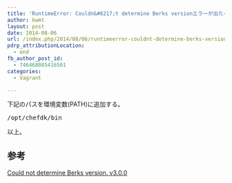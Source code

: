 ```yaml
---
title: 'RuntimeError: Couldn&#8217;t determine Berks versionエラーが出たら'
author: kwmt
layout: post
date: 2014-08-06
url: /index.php/2014/08/06/runtimeerror-couldnt-determine-berks-version/
pdrp_attributionLocation:
  - end
fb_author_post_id:
  - 746468085416501
categories:
  - Vagrant

---
```

下記のパスを環境変数(PATH)に追加する。

<pre class="go">/opt/chefdk/bin
</pre>

以上。

## 参考

<a href="https://github.com/berkshelf/vagrant-berkshelf/issues/212" target="_blank">Could not determine Berks version. v3.0.0</a>